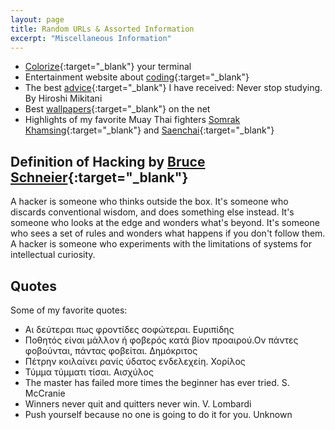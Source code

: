 ```yaml
---
layout: page
title: Random URLs & Assorted Information
excerpt: "Miscellaneous Information"
---
```


* [Colorize](http://misc.flogisoft.com/bash/tip_colors_and_formatting){:target="_blank"} your terminal
* Entertainment website about [coding](http://thecodinglove.com/){:target="_blank"}
* The best [advice](https://www.linkedin.com/pulse/best-advice-ive-received-never-hiroshi){:target="_blank"} I have received: Never stop studying. By Hiroshi Mikitani
* Best [wallpapers](http://alpha.wallhaven.cc/){:target="_blank"} on the net
* Highlights of my favorite Muay Thai fighters [Somrak Khamsing](https://www.youtube.com/watch?v=8VcBUJmP1F0){:target="_blank"} and [Saenchai](https://www.youtube.com/watch?v=gJ-JSVxsPaU){:target="_blank"}


## Definition of Hacking by [Bruce Schneier](https://www.schneier.com/){:target="_blank"}

A hacker is someone who thinks outside the box. It's someone who discards conventional wisdom, and does something else instead. It's someone who looks at the edge and wonders what's beyond. It's someone who sees a set of rules and wonders what happens if you don't follow them. A hacker is someone who experiments with the limitations of systems for intellectual curiosity. 


## Quotes

Some of my favorite quotes:

* Αι δεύτεραι πως φροντίδες σοφώτεραι. Ευριπίδης
* Ποθητός είναι μάλλον ή φοβερός κατά βίον προαιρού.Ον πάντες φοβούνται, πάντας φοβείται. Δημόκριτος
* Πέτρην κοιλαίνει ρανίς ύδατος ενδελεχείη. Χορίλος
* Τύμμα τύμματι τίσαι. Αισχύλος
* The master has failed more times the beginner has ever tried. S. McCranie
* Winners never quit and quitters never win. V. Lombardi
* Push yourself because no one is going to do it for you. Unknown

